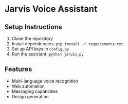 # Jarvis Voice Assistant

## Setup Instructions
1. Clone the repository
2. Install dependencies: `pip install -r requirements.txt`
3. Set up API keys in `config.py`
4. Run the assistant: `python jarvis.py`

## Features
- Multi-language voice recognition
- Web automation
- Messaging capabilities
- Design generation